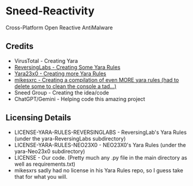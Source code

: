 # Sneed-Reactivity

Cross-Platform Open Reactive AntiMalware

## Credits

* VirusTotal - Creating Yara
* [ReversingLabs - Creating Some Yara Rules](https://github.com/reversinglabs/reversinglabs-yara-rules)
* [Yara23x0 - Creating more Yara Rules](https://github.com/Neo23x0/signature-base)
* [mikesxrc - Creating a compilation of even MORE yara rules (had to delete some to clean the console a tad...)](https://github.com/mikesxrs/Open-Source-YARA-rules)
* Sneed Group - Creating the idea/code
* ChatGPT/Gemini - Helping code this amazing project

## Licensing Details

* LICENSE-YARA-RULES-REVERSINGLABS - ReversingLab's Yara Rules (under the yara-ReversingLabs subdirectory)
* LICENSE-YARA-RULES-NEO23X0 - NEO23X0's Yara Rules (under the yara-Neo23x0 subdirectory)
* LICENSE - Our code. (Pretty much any .py file in the main directory as well as requirements.txt)
* mikesxrs sadly had no license in his Yara Rules repo, so I guess take that for what you will.